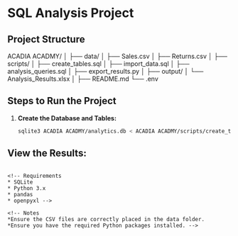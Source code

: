 # SQL Analysis Project

## Project Structure

ACADIA ACADMY/
│
├── data/
│ ├── Sales.csv
│ ├── Returns.csv
│
├── scripts/
│ ├── create_tables.sql
│ ├── import_data.sql
│ ├── analysis_queries.sql
│ ├── export_results.py
│
├── output/
│ └── Analysis_Results.xlsx
│
├── README.md
└── .env

## Steps to Run the Project

1. **Create the Database and Tables:**

   ```bash
   sqlite3 ACADIA ACADMY/analytics.db < ACADIA ACADMY/scripts/create_tables.sql
<!-- Import Data into the Tables:


sqlite3 ACADIA ACADMY/analytics.db < ACADIA ACADMY/scripts/import_data.sql

*Execute Analysis Queries and Export Results:

python ACADIA ACADMY/scripts/export_results.py -->

## View the Results:
```   Open the Analysis_Results.xlsx file in the output folder.

<!-- Requirements
* SQLite
* Python 3.x
* pandas
* openpyxl -->

<!-- Notes
*Ensure the CSV files are correctly placed in the data folder.
*Ensure you have the required Python packages installed. -->
